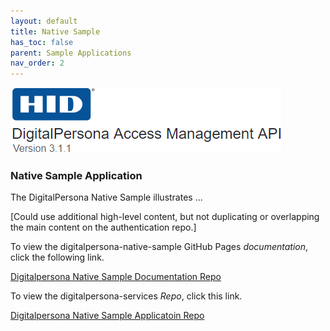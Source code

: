 ```yaml
---
layout: default
title: Native Sample
has_toc: false
parent: Sample Applications
nav_order: 2
---
```


![](../../docs/assets/HID-logo.png)  

### Native Sample Application   


The DigitalPersona Native Sample illustrates ...

[Could use additional high-level content, but not duplicating or overlapping the main content on the authentication repo.]

To view the digitalpersona-native-sample GitHub Pages *documentation*, click the following link.

[Digitalpersona Native Sample Documentation Repo](https://lenhodgeman.github.io/digitalpersona-native-sample/)

To view the digitalpersona-services *Repo*, click this link.

[Digitalpersona Native Sample Applicatoin  Repo](https://github.com/LenHodgeman/digitalpersona-mative-sample/)
